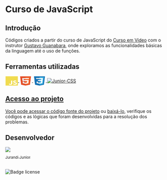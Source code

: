 <h1 align="left"> Curso de JavaScript </h1>

<h2>Introdução</h2>

Códigos criados a partir do curso de JavaScript do [Curso em Vídeo](https://www.cursoemvideo.com/curso/javascript/) com o instrutor [Gustavo Guanabara](https://github.com/gustavoguanabara), onde exploramos as funcionalidades básicas da linguagem até o uso de funções.

<h2>Ferramentas utilizadas</h2>

<a href="https://github.com/jurandi1/Curso-JS"> <img align="center" alt="Junior-Js" height="30" width="40" src="https://raw.githubusercontent.com/devicons/devicon/master/icons/javascript/javascript-plain.svg"> 
<a href="https://github.com/jurandi1/barbearia_alura"> <img align="center" alt="Junior-HTML" height="30" width="40" src="https://raw.githubusercontent.com/devicons/devicon/master/icons/html5/html5-original.svg">
   <a href="https://github.com/jurandi1/barbearia_alura"> <img align="center" alt="Junior-CSS" height="30" width="40" src="https://raw.githubusercontent.com/devicons/devicon/master/icons/css3/css3-original.svg">
   <a href="https://github.com/jurandi1/barbearia_alura"> <img align="center" alt="Junior-CSS" height="30" width="40" src="https://cdn.jsdelivr.net/gh/devicons/devicon/icons/vscode/vscode-original.svg">
   
<h2>Acesso ao projeto</h2>

Você pode [acessar o código fonte do projeto](https://github.com/jurandi1/Curso-JS) ou [baixá-lo](https://github.com/jurandi1/Curso-JS/archive/refs/heads/main.zip), verifique os códigos e as lógicas que foram desenvolvidas para a resolução dos problemas. 


<h2>Desenvolvedor</h2>

[<img src="https://user-images.githubusercontent.com/105133847/215238362-763c8d76-55d2-4fd0-8b5f-f7080fbc4114.jpg" width=115><br><sub>Jurandi Junior</sub>](https://github.com/jurandi1)

##

![Badge license](https://img.shields.io/github/license/jurandi1/Curso-JS)

